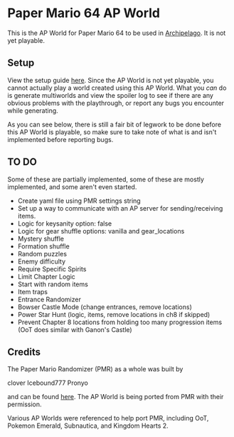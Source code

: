 # Paper Mario 64 AP World
This is the AP World for Paper Mario 64 to be used in [Archipelago](https://archipelago.gg/). It is not yet playable. 

## Setup

View the setup guide [here](https://github.com/JKBSunshine/PMR_APWorld/blob/main/docs/setup_en.md). Since the AP World is not yet playable, you cannot actually play a world created
using this AP World. What you _can_ do is generate multiworlds and view the spoiler log to see if there are any obvious
problems with the playthrough, or report any bugs you encounter while generating.

As you can see below, there is still a fair bit of legwork to be done before this AP World is playable, so make sure to
take note of what is and isn't implemented before reporting bugs. 

## TO DO

Some of these are partially implemented, some of these are mostly implemented, and some aren't even started.

- Create yaml file using PMR settings string
- Set up a way to communicate with an AP server for sending/receiving items.
- Logic for keysanity option: false
- Logic for gear shuffle options: vanilla and gear_locations
- Mystery shuffle
- Formation shuffle
- Random puzzles
- Enemy difficulty
- Require Specific Spirits
- Limit Chapter Logic
- Start with random items
- Item traps
- Entrance Randomizer
- Bowser Castle Mode (change entrances, remove locations)
- Power Star Hunt (logic, items, remove locations in ch8 if skipped)
- Prevent Chapter 8 locations from holding too many progression items (OoT does similar with Ganon's Castle)

## Credits

The Paper Mario Randomizer (PMR) as a whole was built by

clover
Icebound777
Pronyo

and can be found [here](https://github.com/icebound777/PMR-SeedGenerator). The AP World is being ported from PMR with their permission.

Various AP Worlds were referenced to help port PMR, including OoT, Pokemon Emerald, Subnautica, and Kingdom Hearts 2.
